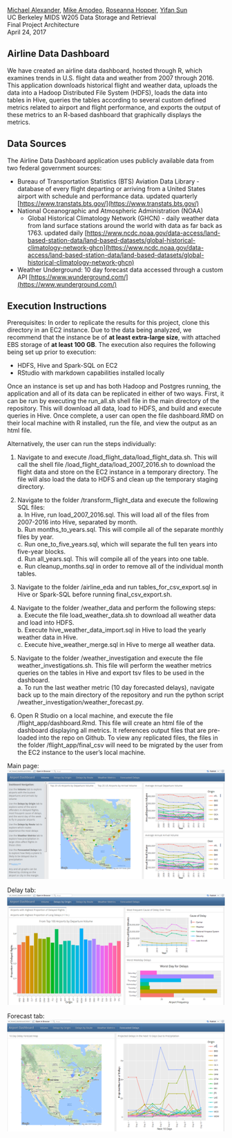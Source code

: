 [Michael Alexander](https://github.com/malexander92), [Mike Amodeo](https://github.com/mike-amodeo), [Roseanna Hopper](https://github.com/r-hopper), [Yifan Sun](https://github.com/ysun1020)  
UC Berkeley MIDS W205 Data Storage and Retrieval  
Final Project Architecture  
April 24, 2017  

## Airline Data Dashboard  
  
We have created an airline data dashboard, hosted through R, which examines trends in U.S. flight data and weather from 2007 through 2016. This application downloads historical flight and weather data, uploads the data into a Hadoop Distributed File System (HDFS), loads the data into tables in Hive, queries the tables according to several custom defined metrics related to airport and flight performance, and exports the output of these metrics to an R-based dashboard that graphically displays the metrics.  
  
## Data Sources  
  
The Airline Data Dashboard application uses publicly available data from two federal government sources:
* Bureau of Transportation Statistics (BTS) Aviation Data Library - database of every flight departing or arriving from a United States airport with schedule and performance data. updated quarterly [https://www.transtats.bts.gov/](https://www.transtats.bts.gov/)  
* National Oceanographic and Atmospheric Administration (NOAA)  
    * Global Historical Climatology Network (GHCN) - daily weather data from land surface stations around the world with data as far back as 1763. updated daily [https://www.ncdc.noaa.gov/data-access/land-based-station-data/land-based-datasets/global-historical-climatology-network-ghcn](https://www.ncdc.noaa.gov/data-access/land-based-station-data/land-based-datasets/global-historical-climatology-network-ghcn)  
* Weather Underground: 10 day forecast data accessed through a custom API [https://www.wunderground.com/](https://www.wunderground.com/)  

## Execution Instructions  
  
Prerequisites: In order to replicate the results for this project, clone this directory in an EC2 instance. Due to the data being analyzed, we recommend that the instance be of **at least extra-large size**, with attached EBS storage of **at least 100 GB**. The execution also requires the following being set up prior to execution:  
* HDFS, Hive and Spark-SQL on EC2 
* RStudio with markdown capabilities installed locally 
  
Once an instance is set up and has both Hadoop and Postgres running, the application and all of its data can be replicated in either of two ways. First, it can be run by executing the run_all.sh shell file in the main directory of the repository. This will download all data, load to HDFS, and build and execute queries in Hive. Once complete, a user can open the file dashboard.RMD on their local machine with R installed, run the file, and view the output as an html file.  

Alternatively, the user can run the steps individually:  
  
1. Navigate to and execute /load_flight_data/load_flight_data.sh. This will call the shell file /load_flight_data/load_2007_2016.sh to download the flight data and store on the EC2 instance in a temporary directory. The file will also load the data to HDFS and clean up the temporary staging directory.  
  
2. Navigate to the folder /transform_flight_data and execute the following SQL files:  
    a. In Hive, run load_2007_2016.sql. This will load all of the files from 2007-2016 into Hive, separated by month.  
    b. Run months_to_years.sql. This will compile all of the separate monthly files by year.  
    c. Run one_to_five_years.sql, which will separate the full ten years into five-year blocks.  
    d. Run all_years.sql. This will compile all of the years into one table.  
    e. Run cleanup_months.sql in order to remove all of the individual month tables.  
  
3. Navigate to the folder /airline_eda and run tables_for_csv_export.sql in Hive or Spark-SQL before running final_csv_export.sh.  
  
4. Navigate to the folder /weather_data and perform the following steps:  
    a. Execute the file load_weather_data.sh to download all weather data and load into HDFS.  
    b. Execute hive_weather_data_import.sql in Hive to load the yearly weather data in Hive.  
    c. Execute hive_weather_merge.sql in Hive to merge all weather data.  
  
5. Navigate to the folder /weather_investigation and execute the file weather_investigations.sh. This file will perform the weather metrics queries on the tables in Hive and export tsv files to be used in the dashboard.  
    a. To run the last weather metric (10 day forecasted delays), navigate back up to the main directory of the repository and run the python script /weather_investigation/weather_forecast.py.  
  
6. Open R Studio on a local machine, and execute the file /flight_app/dashboard.Rmd. This file will create an html file of the dashboard displaying all metrics. It references output files that are pre-loaded into the repo on Github. To view any replicated files, the files in the folder /flight_app/final_csv will need to be migrated by the user from the EC2 instance to the user’s local machine.  
  
  
Main page:  
![Image of main page](https://github.com/r-hopper/W205-Final-Project/blob/master/flight_app/images/dashboard_main_page.png)
  
Delay tab:  
![Image of delay tab](https://github.com/r-hopper/W205-Final-Project/blob/master/flight_app/images/dashboard_delay_tab.png)
  
Forecast tab:
![Image of forecast tab](https://github.com/r-hopper/W205-Final-Project/blob/master/flight_app/images/dashboard_forecast_tab.png)

